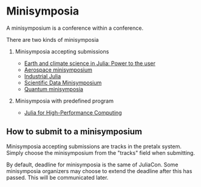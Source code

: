 # Minisymposia

A minisymposium is a conference within a conference.

There are two kinds of minisymposia

1. Minisymposia accepting submissions
    - [Earth and climate science in Julia: Power to the user](/2024/minisymposia/earth)
    - [Aerospace minisymposium](/2024/minisymposia/aerospace)
    - [Industrial Julia](/2024/minisymposia/industrial)
    - [Scientific Data Minisymposium](/2024/minisymposia/data)
    - [Quantum minisymposia](/2024/minisymposia/quantum)

2. Minisymposia with predefined program
    - [Julia for High-Performance Computing](/2024/minisymposia/hpc)

## How to submit to a minisymposium

Minisymposia accepting submissions are tracks in the pretalx system. Simply choose the minisymposium from the
"tracks" field when submitting.

By default, deadline for minisymposia is the same of JuliaCon. Some minisymposia organizers may choose to extend the deadline after this has passed. This will be communicated later.
